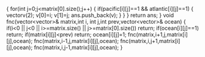 {
for(int j=0;j<matrix[0].size();j++)
{
if(pacific[i][j]==1 && atlantic[i][j]==1)
{
vector<int>v(2);
v[0]=i;
v[1]=j;
ans.push_back(v);
}
}
}
return ans;
}
void fnc(vector<vector<int>>& matrix,int i, int j,int prev,vector<vector<int>>& ocean)
{
if(i<0 || j<0 || i>=matrix.size() || j>=matrix[0].size())
return;
if(ocean[i][j]==1)
return;
if(matrix[i][j]<prev)
return;
ocean[i][j]=1;
fnc(matrix,i+1,j,matrix[i][j],ocean);
fnc(matrix,i-1,j,matrix[i][j],ocean);
fnc(matrix,i,j+1,matrix[i][j],ocean);
fnc(matrix,i,j-1,matrix[i][j],ocean);
}